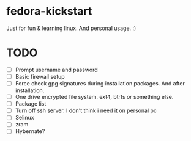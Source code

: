 # fedora-kickstart
Just for fun & learning linux. And personal usage. :)

# TODO
- [ ] Prompt username and password
- [ ] Basic firewall setup
- [ ] Force check gpg signatures during installation packages. And after installation.
- [ ] One drive encrypted file system. ext4, btrfs or something else.
- [ ] Package list
- [ ] Turn off ssh server. I don't think i need it on personal pc
- [ ] Selinux 
- [ ] zram
- [ ] Hybernate?
